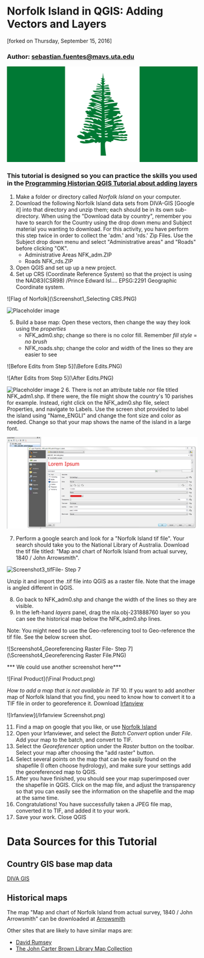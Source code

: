 # Norfolk Island in QGIS: Adding Vectors and Layers
[forked on Thursday, September 15, 2016]
### Author: sebastian.fuentes@mavs.uta.edu
![Flag of Norfolk](\Flag_of_Norfolk_Island.svg.png)
### This tutorial is designed so you can practice the skills you used in the [Programming Historian QGIS Tutorial about adding layers](http://programminghistorian.org/lessons/qgis-layers "Links to Programming Historian")
1.	Make a folder or directory called *Norfolk Island* on your computer.
2.	Download the following Norfolk Island data sets from DIVA-GIS [Google it] into that directory and unzip them; each should be in its own sub-directory.  When using the "Download data by country", remember you have to search for the Country using the drop down menu and Subject material you wanting to download.  For this activity, you have perform this step twice in order to collect the 'adm.' and 'rds.' Zip Files.  Use the Subject drop down menu and select "Administrative areas" and "Roads" before clicking "OK".
    -	Administrative Areas NFK_adm.ZIP
    -	Roads NFK_rds.ZIP
3. 	Open QGIS and set up up a new project.
4.	Set up CRS (Coordinate Reference System) so that the project is using the NAD83(CSR98) /Prince Edward Isl.... EPSG:2291 Geographic Coordinate system.

![Flag of Norfolk](\Screenshot1_Selecting CRS.PNG)

![Placeholder image](\Norfolk-Island-Pines.jpg)

5.	Build a base map: Open these vectors, then change the way they look using the *properties*
    - NFK_adm0.shp; change so there is no color fill. Remember *fill style* = *no brush*
    - NFK_roads.shp; change the color and width of the lines so they are easier to see

![Before Edits from Step 5](\Before Edits.PNG)

![After Edits from Step 5](\After Edits.PNG)

![Placeholder image 2](\Barbados_map.jpg)
6.	There is not an attribute table nor file titled NFK_adm1.shp. If there were, the file might show the country's 10 parishes for example. Instead, right click on the NFK_adm0.shp file, select Properties, and navigate to Labels.  Use the screen shot provided to label the island using "Name_ENGLI" and change the font size and color as needed. Change so that your map shows the name of the island in a large font.

![Screenshot2_Labeling - Step 6](\Screenshot2_Labeling.PNG)

7.	Perform a google search and look for a "Norfolk Island tif file".  Your search should take you to the National Library of Australia.  Download the tif file titled: "Map and chart of Norfolk Island from actual survey, 1840 / John Arrowsmith".

![Screenshot3_tifFile- Step 7](\Screenshot2_tifFile.PNG)

Unzip it and import the .tif file into QGIS as a raster file. Note that the image is angled different in QGIS.

8.	Go back to NFK_adm0.shp and change the width of the lines so they are visible.
9.	In the left-hand *layers* panel, drag the nla.obj-231888760 layer so you can see the historical map below the NFK_adm0.shp lines.

Note: You might need to use the Geo-referencing tool to Geo-reference the tif file.  See the below screen shot.

![Screenshot4_Georeferencing Raster File- Step 7](\Screenshot4_Georeferencing Raster File.PNG)

*** We could use another screenshot here***

![Final Product](\Final Product.png)

*How to add a map that is not available in TIF*
10. If you want to add another map of Norfolk Island that you find, you need to know how to convert it to a TIF file in order to georeference it. Download [Irfanview](http://www.irfanview.com/)

![Irfanview](/Irfanview Screenshot.png)

11. Find a map on google that you like, or use [Norfolk Island](https://www.google.com/search?q=norfolk+island+map&biw=1920&bih=910&tbm=isch&tbo=u&source=univ&sa=X&sqi=2&ved=0ahUKEwictaCsy7XPAhXJVh4KHRC0AHUQsAQIKg#imgrc=uNrWNc_GWuP6yM%3A)
12. Open your Irfanviewer, and select the *Batch Convert* option under *File*. Add your map to the batch, and convert to TIF.
13. Select the *Georeferencer* option under the *Raster* button on the toolbar. Select your map after choosing the "add raster" button.
14. Select several points on the map that can be easily found on the shapefile (I often choose hydrology), and make sure your settings add the georeferenced map to QGIS.
15. After you have finished, you should see your map superimposed over the shapefile in QGIS. Click on the map file, and adjust the transparency so that you can easily see the information on the shapefile and the map at the same time.
16. Congratulations! You have successfully taken a JPEG file map, converted it to TIF, and added it to your work.
17.	Save your work. Close QGIS

# Data Sources for this Tutorial
## Country GIS base map data
[DIVA GIS](http://www.diva-gis.org/gdata)

## Historical maps
The map "Map and chart of Norfolk Island from actual survey, 1840 / John Arrowsmith" can be downloaded at [Arrowsmith](http://nla.gov.au/nla.obj-231888760/view)

Other sites that are likely to have similar maps are:
* [David Rumsey](http://DavidRumsey.com)
* [The John Carter Brown Library Map Collection](https://www.brown.edu/academics/libraries/john-carter-brown/jcb-online/image-collections/map-collection)
